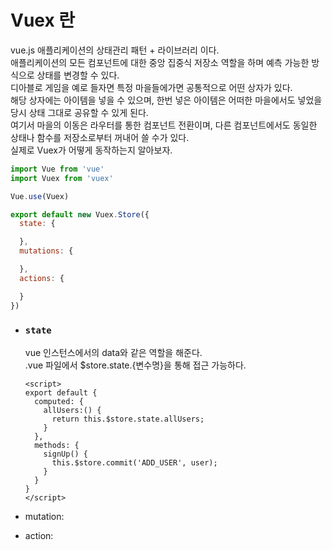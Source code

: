 # Vuex 란
vue.js 애플리케이션의 상태관리 패턴 + 라이브러리 이다.  
애플리케이션의 모든 컴포넌트에 대한 중앙 집중식 저장소 역할을 하며 예측 가능한 방식으로 상태를 변경할 수 있다.  
디아블로 게임을 예로 들자면 특정 마을들에가면 공통적으로 어떤 상자가 있다.  
해당 상자에는 아이템을 넣을 수 있으며, 한번 넣은 아이템은 어떠한 마을에서도 넣었을 당시 상태 그대로 공유할 수 있게 된다.  
여기서 마을의 이동은 라우터를 통한 컴포넌트 전환이며, 다른 컴포넌트에서도 동일한 상태나 함수를 저장소로부터 꺼내어 쓸 수가 있다.  
실제로 Vuex가 어떻게 동작하는지 알아보자.  
```js
import Vue from 'vue'
import Vuex from 'vuex'

Vue.use(Vuex)

export default new Vuex.Store({
  state: {

  },
  mutations: {

  },
  actions: {

  }
})

```

- ### `state`  
  vue 인스턴스에서의 data와 같은 역할을 해준다.  
  .vue 파일에서 $store.state.{변수명}을 통해 접근 가능하다.

  ```vue
  <script>
  export default {
    computed: {
      allUsers:() {
        return this.$store.state.allUsers;
      }
    },
    methods: {
      signUp() {
        this.$store.commit('ADD_USER', user);
      }
    }
  }
  </script>
  ```
- mutation: 
- action: 
